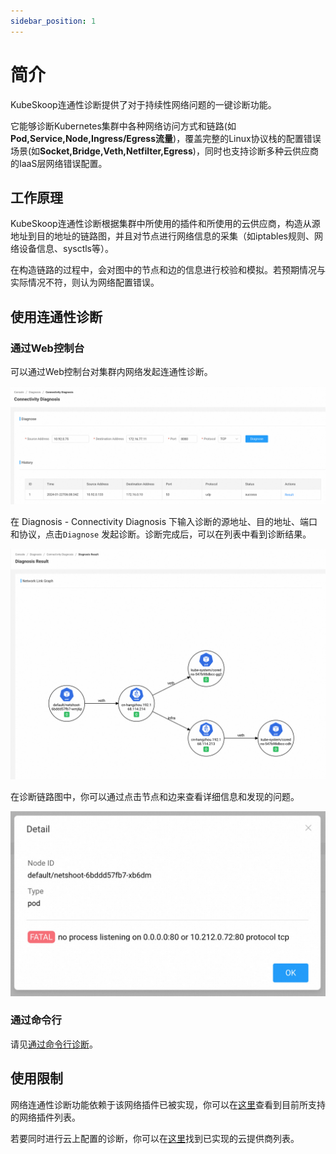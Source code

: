 ```yaml
---
sidebar_position: 1
---
```


# 简介

KubeSkoop连通性诊断提供了对于持续性网络问题的一键诊断功能。

它能够诊断Kubernetes集群中各种网络访问方式和链路(如**Pod,Service,Node,Ingress/Egress流量**)，覆盖完整的Linux协议栈的配置错误场景(如**Socket,Bridge,Veth,Netfilter,Egress**)，同时也支持诊断多种云供应商的IaaS层网络错误配置。

## 工作原理

KubeSkoop连通性诊断根据集群中所使用的插件和所使用的云供应商，构造从源地址到目的地址的链路图，并且对节点进行网络信息的采集（如iptables规则、网络设备信息、sysctls等）。

在构造链路的过程中，会对图中的节点和边的信息进行校验和模拟。若预期情况与实际情况不符，则认为网络配置错误。

## 使用连通性诊断

### 通过Web控制台

可以通过Web控制台对集群内网络发起连通性诊断。

![Diagnosis](/img/diagnose.jpg)

在 Diagnosis - Connectivity Diagnosis 下输入诊断的源地址、目的地址、端口和协议，点击`Diagnose` 发起诊断。诊断完成后，可以在列表中看到诊断结果。

![Diagnosis Result](/img/diagnosis_result.jpg)

在诊断链路图中，你可以通过点击节点和边来查看详细信息和发现的问题。

![Diagnosis Result Detail](/img/diagnosis-result-detail.jpg)

### 通过命令行

请见[通过命令行诊断](./use-cli.md)。

## 使用限制

网络连通性诊断功能依赖于该网络插件已被实现，你可以在[这里](../../reference/connectivity-diagnosis/network-plugins.md)查看到目前所支持的网络插件列表。

若要同时进行云上配置的诊断，你可以在[这里](../../reference/connectivity-diagnosis/cloud-providers.md)找到已实现的云提供商列表。
